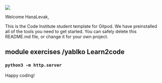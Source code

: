 <img src="https://codeinstitute.s3.amazonaws.com/fullstack/ci_logo_small.png" style="margin: 0;">

Welcome HanaLevak,

This is the Code Institute student template for Gitpod. We have preinstalled all of the tools you need to get started. You can safely delete this README.md file, or change it for your own project.

##  module exercises /yablko Learn2code 
### `python3 -m http.server`



Happy coding!
